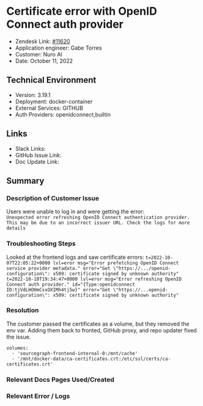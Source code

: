 
# Certificate error with OpenID Connect auth provider <!-- Ticket Title  Hint: include keywords to make it searchable -->

- Zendesk Link: [#11620](https://sourcegraph.zendesk.com/agent/tickets/11620)
- Application engineer: Gabe Torres
- Customer: Nuro AI <!-- Redact if this contains personally identifying information -->
- Date: October 11, 2022

<!-- Data populated from integration, speak to Ben Gordon or Michael Bali if not working -->
<!-- During Internal team trial, fill missing data manually (we are waiting for all data to sync) -->

## Technical Environment
- Version: 3.19.1​
- Deployment: docker-container
- External Services: GITHUB
- Auth Providers: openidconnect,builtin


## Links
<!-- Data for application engineer manual entry -->
- Slack Links:
- GitHub Issue Link:
- Doc Update Link:

## Summary
### Description of Customer Issue
Users were unable to log in and were getting the error:   
`Unexpected error refreshing OpenID Connect authentication provider. This may be due to an incorrect issuer URL. Check the logs for more details`

### Troubleshooting Steps
Looked at the frontend logs and saw certificate errors:
`t=2022-10-07T22:05:22+0000 lvl=eror msg="Error prefetching OpenID Connect service provider metadata." error="Get \"https://.../openid-configuration\": x509: certificate signed by unknown authority"`  
`t=2022-10-10T19:34:47+0000 lvl=eror msg="Error refreshing OpenID Connect auth provider." id="{Type:openidconnect ID:tjVdLHOHmCxxOXIMh4tj5w}" error="Get \"https://...openid-configuration\": x509: certificate signed by unknown authority"`  

### Resolution
The customer passed the certificates as a volume, but they removed the env var. Adding them back to fronted, GitHub proxy, and repo updater fixed the issue.

``` 
volumes:
  - 'sourcegraph-frontend-internal-0:/mnt/cache'
  - '/mnt/docker-data/ca-certificates.crt:/etc/ssl/certs/ca-certificates.crt'
```

### Relevant Docs Pages Used/Created

### Relevant Error / Logs
<!-- Please redact keys, tokens, and personal identifying information -->


<!-- Once complete, upload a copy to https://github.com/sourcegraph/support-tools-internal/tree/main/resolved-tickets as a .md file -->
<!-- Name the file 11620.md -->
